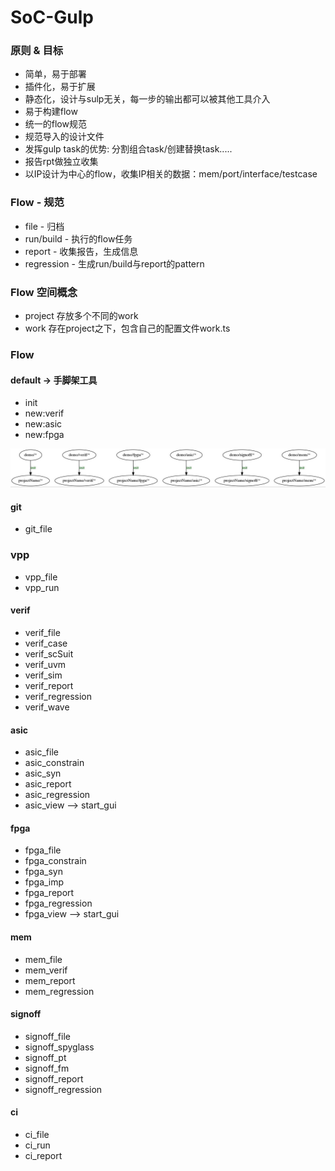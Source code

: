 SoC-Gulp
==========

### 原则 & 目标
* 简单，易于部署
* 插件化，易于扩展
* 静态化，设计与sulp无关，每一步的输出都可以被其他工具介入
* 易于构建flow
* 统一的flow规范
* 规范导入的设计文件
* 发挥gulp task的优势: 分割组合task/创建替换task.....
* 报告rpt做独立收集
* 以IP设计为中心的flow，收集IP相关的数据：mem/port/interface/testcase


### Flow - 规范
- file       - 归档
- run/build  - 执行的flow任务
- report     - 收集报告，生成信息
- regression - 生成run/build与report的pattern


### Flow 空间概念
- project 存放多个不同的work
- work 存在project之下，包含自己的配置文件work.ts


### Flow
#### default -> 手脚架工具
- init
- new:verif
- new:asic
- new:fpga

![default](docs/flow/init/demo.jpg)


#### git
- git_file

### vpp
- vpp_file
- vpp_run

#### verif
- verif_file
- verif_case
- verif_scSuit
- verif_uvm
- verif_sim
- verif_report
- verif_regression
- verif_wave

#### asic
- asic_file
- asic_constrain
- asic_syn
- asic_report
- asic_regression
- asic_view --> start_gui

#### fpga
- fpga_file
- fpga_constrain
- fpga_syn
- fpga_imp
- fpga_report
- fpga_regression
- fpga_view --> start_gui

#### mem
- mem_file
- mem_verif
- mem_report
- mem_regression

#### signoff
- signoff_file
- signoff_spyglass
- signoff_pt 
- signoff_fm
- signoff_report
- signoff_regression

#### ci
- ci_file
- ci_run
- ci_report
